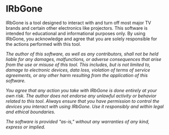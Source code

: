# IRbGone

IRbGone is a tool designed to interact with and turn off most major TV brands and certain other electronics like projectors. 
This software is intended for educational and informational purposes only. 
By using IRbGone, you acknowledge and agree that you are solely responsible for the actions performed with this tool.

<i>
The author of this software, as well as any contributors, shall not be held liable for any damages, malfunctions, or adverse consequences that arise from the use or misuse of this tool. This includes, but is not limited to, damage to electronic devices, data loss, violation of terms of service agreements, or any other harm resulting from the application of this software.

You agree that any action you take with IRbGone is done entirely at your own risk. The author does not endorse any unlawful activity or behavior related to this tool. Always ensure that you have permission to control the devices you interact with using IRbGone. Use it responsibly and within legal and ethical boundaries.

The software is provided "as-is," without any warranties of any kind, express or implied.</i>
